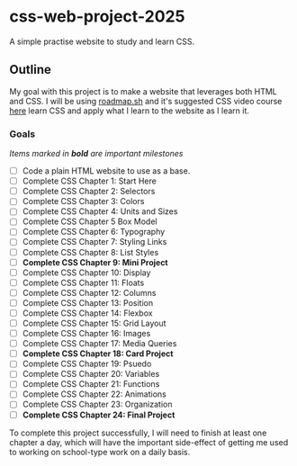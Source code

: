 # css-web-project-2025
A simple practise website to study and learn CSS.

## Outline

My goal with this project is to make a website that leverages both HTML and CSS. I will be using [roadmap.sh](https://roadmap.sh/full-stack) and it's suggested CSS video course [here](https://www.youtube.com/watch?v=n4R2E7O-Ngo) learn CSS and apply what I learn to the website as I learn it.

### Goals
*Items marked in ***bold*** are important milestones*

- [ ] Code a plain HTML website to use as a base.
- [ ] Complete CSS Chapter 1: Start Here
- [ ] Complete CSS Chapter 2: Selectors
- [ ] Complete CSS Chapter 3: Colors
- [ ] Complete CSS Chapter 4: Units and Sizes
- [ ] Complete CSS Chapter 5 Box Model
- [ ] Complete CSS Chapter 6: Typography
- [ ] Complete CSS Chapter 7: Styling Links
- [ ] Complete CSS Chapter 8: List Styles
- [ ] **Complete CSS Chapter 9: Mini Project**
- [ ] Complete CSS Chapter 10: Display
- [ ] Complete CSS Chapter 11: Floats
- [ ] Complete CSS Chapter 12: Columns
- [ ] Complete CSS Chapter 13: Position
- [ ] Complete CSS Chapter 14: Flexbox
- [ ] Complete CSS Chapter 15: Grid Layout
- [ ] Complete CSS Chapter 16: Images
- [ ] Complete CSS Chapter 17: Media Queries
- [ ] **Complete CSS Chapter 18: Card Project**
- [ ] Complete CSS Chapter 19: Psuedo
- [ ] Complete CSS Chapter 20: Variables
- [ ] Complete CSS Chapter 21: Functions
- [ ] Complete CSS Chapter 22: Animations
- [ ] Complete CSS Chapter 23: Organization
- [ ] **Complete CSS Chapter 24: Final Project**

To complete this project successfully, I will need to finish at least one chapter a day, which will have the important side-effect of getting me used to working on school-type work on a daily basis.
